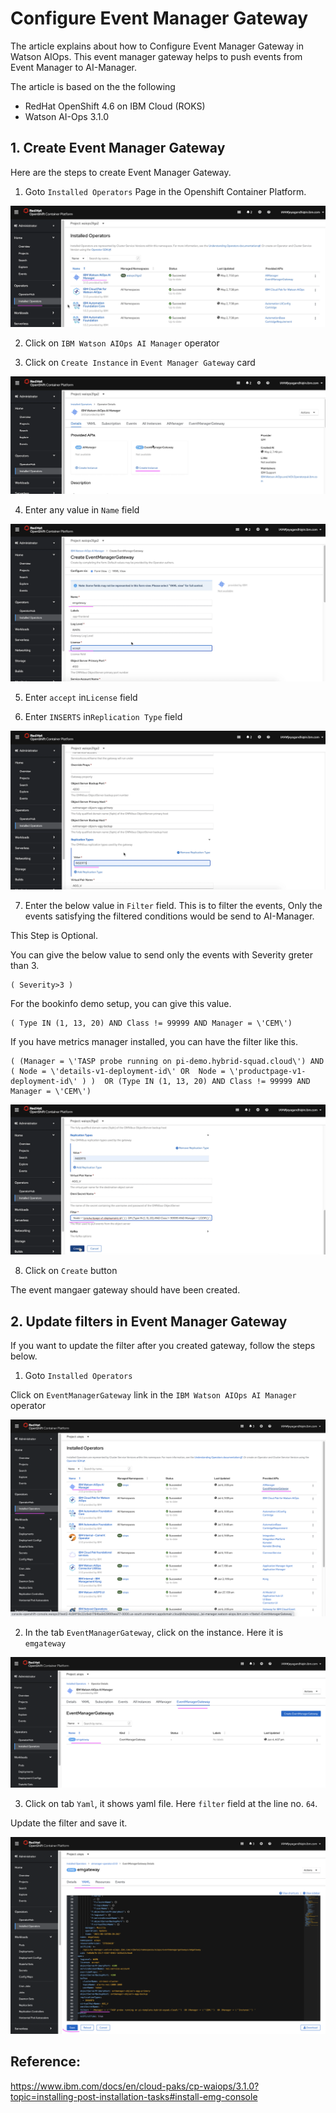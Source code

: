 # Configure Event Manager Gateway

The article explains about how to Configure Event Manager Gateway in Watson AIOps. This event manager gateway helps to push events from Event Manager to AI-Manager.

The article is based on the the following

- RedHat OpenShift 4.6 on IBM Cloud (ROKS)
- Watson AI-Ops 3.1.0


## 1. Create Event Manager Gateway

Here are the steps to create Event Manager Gateway.

1. Goto `Installed Operators` Page in the Openshift Container Platform. 

<img src="images/image1.png">

2. Click on `IBM Watson AIOps AI Manager` operator

3. Click on `Create Instance` in `Event Manager Gateway` card

<img src="images/image2.png">

4. Enter any value in `Name` field

<img src="images/image3.png">

5. Enter `accept` in`License` field

6. Enter `INSERTS` in`Replication Type` field

<img src="images/image4.png">

7. Enter the below value in `Filter` field. This is to filter the events, Only the events satisfying the filtered conditions would be send to AI-Manager.

This Step is Optional. 

You can give the below value to send only the events with Severity greter than 3.

```
( Severity>3 )

```

For the bookinfo demo setup, you can give this value.

```
( Type IN (1, 13, 20) AND Class != 99999 AND Manager = \'CEM\')
```

If you have metrics manager installed, you can have the filter like this.


```
( (Manager = \'TASP probe running on pi-demo.hybrid-squad.cloud\') AND ( Node = \'details-v1-deployment-id\' OR  Node = \'productpage-v1-deployment-id\' ) )  OR (Type IN (1, 13, 20) AND Class != 99999 AND Manager = \'CEM\')
```

<img src="images/image5.png">

8. Click on `Create` button

The event mangaer gateway should have been created.

## 2. Update filters in Event Manager Gateway

If you want to update the filter after you created gateway, follow the steps below.


1. Goto `Installed Operators` 

Click on `EventManagerGateway` link in the `IBM Watson AIOps AI Manager` operator 

<img src="images/image6.png">

2. In the tab `EventManagerGateway`, click on the instance. Here it is `emgateway`

<img src="images/image7.png">

3. Click on tab `Yaml`, it shows yaml file. Here `filter` field at the line no. `64`.

Update the filter and save it.

<img src="images/image8.png">

## Reference: 

https://www.ibm.com/docs/en/cloud-paks/cp-waiops/3.1.0?topic=installing-post-installation-tasks#install-emg-console